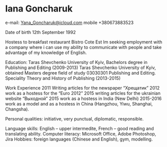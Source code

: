 # Iana Goncharuk



e-mail: Yana_Goncharuk@icloud.com
mobile +380673883523

Date of birth  12th September 1992

Hostess to breakfast restaurant Bistro Cote Est
Im seeking employment with a company where i can use my ability to communicate with people and take advantage of my knowledge of English. 

Education:
Taras Shevchenko University of Kyiv, Bachelors degree in Publishing and Editing (2009-2013)
Taras Shevchenko University of Kyiv, obtained Masters degree field of study 03030301 Publishing and Editing. Speciality Theory and History of Publishing (2013-2015)

Work Experience 
2011 Writing articles for the newspaper “Хрещатик”
2012 work as a hostess for the “Euro 2012”
2015 writing articles for the ukrainian website “Выходной”
2015 work as a hostess  in India (New Delhi)
2015-2016 work as a model and as a hostess in China (Hangzhou, Yiwu, Shanghai, Changsha).

Personal qualities: initiative, very punctual, diplomatic, responsible.

Language skills: English – upper intermedite, French – good reading and translating ability.
Computer literacy: Microsoft Office, Adobe Photoshop, Jira
Hobbies: foreign languages (Chinese and English), gym, modelling.

